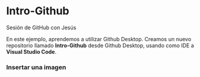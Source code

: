# Intro-Github
 Sesión de GitHub con Jesús

 En este ejemplo, aprendemos a utilizar Github Desktop.
 Creamos un nuevo repositorio llamado **Intro-Github** desde Github Desktop, usando como IDE a **Visual Studio Code**.

### Insertar una imagen